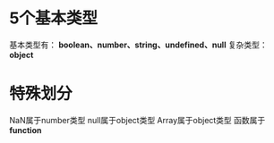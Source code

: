 
# 5个基本类型

基本类型有： **boolean、number、string、undefined、null**
复杂类型：**object**

# 特殊划分

NaN属于number类型
null属于object类型
Array属于object类型
函数属于 **function**